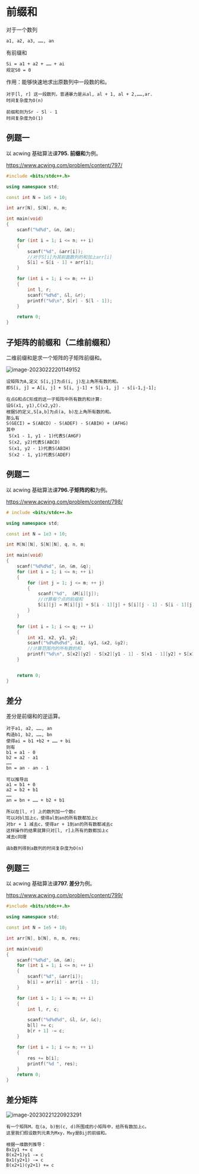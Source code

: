 # 前缀和

对于一个数列

```
a1, a2, a3, ……, an
```

有前缀和

```
Si = a1 + a2 + …… + ai
规定S0 = 0
```

作用：能够快速地求出原数列中一段数的和。

```
对于[l, r] 这一段数列，普通暴力是从al, al + 1, al + 2,……,ar.
时间复杂度为O(n)

前缀和则为Sr - Sl - 1
时间复杂度为O(1)
```

## 例题一

以 acwing 基础算法课**795. 前缀和**为例。

https://www.acwing.com/problem/content/797/

```c++
#include <bits/stdc++.h>

using namespace std;

const int N = 1e5 + 10;

int arr[N], S[N], n, m;

int main(void)
{
	scanf("%d%d", &n, &m);

	for (int i = 1; i <= n; ++ i)
	{
		scanf("%d", &arr[i]);
        //对于S[i]为其前面数列的和加上arr[i]
		S[i] = S[i - 1] + arr[i];
	}

	for (int i = 1; i <= m; ++ i)
	{
		int l, r;
		scanf("%d%d", &l, &r);
		printf("%d\n", S[r] - S[l - 1]);
	}

	return 0;
}
```

## 子矩阵的前缀和（二维前缀和）

二维前缀和是求一个矩阵的子矩阵前缀和。

![image-20230222201149152](.\assets\前缀和-1.png)

```
设矩阵为A,定义 S[i,j]为点(i, j)左上角所有数的和。
即S[i, j] = A[i, j] + S[i, j-1] + S[i-1, j] - s[i-1,j-1];

在点G和点C形成的这一子矩阵中所有数的和计算:
设G(x1, y1),C(x2,y2).
根据S的定义,S[a,b]为点(a, b)左上角所有数的和。
那么有
S(GECI) = S(ABCD) - S(ADEF) - S(ABIH) + (AFHG)
其中
 S(x1 - 1, y1 - 1)代表S(AHGF)
 S(x2, y2)代表S(ABCD)
 S(x1, y2 - 1)代表S(ABIH)
 S(x2 - 1, y1)代表S(ADEF)
```

## 例题二

以 acwing 基础算法课**796.子矩阵的和**为例。

https://www.acwing.com/problem/content/798/

```c++
# include <bits/stdc++.h>

using namespace std;

const int N = 1e3 + 10;

int M[N][N], S[N][N], q, n, m;

int main(void)
{
    scanf("%d%d%d", &n, &m, &q);
    for (int i = 1; i <= n; ++ i)
    {
        for (int j = 1; j <= m; ++ j)
        {
            scanf("%d",  &M[i][j]);
            //计算每个点的前缀和
            S[i][j] = M[i][j] + S[i - 1][j] + S[i][j - 1] - S[i - 1][j - 1];
        }
    }

    for (int i = 1; i <= q; ++ i)
    {
        int x1, x2, y1, y2;
        scanf("%d%d%d%d", &x1, &y1, &x2, &y2);
        //计算范围内的所有数的和
        printf("%d\n", S[x2][y2] - S[x2][y1 - 1] - S[x1 - 1][y2] + S[x1 - 1][y1 - 1]);
    }


    return 0;
}
```

## 差分

差分是前缀和的逆运算。

```
对于a1, a2, ……, an
构造b1, b2, ……, bn
使得ai = b1 +b2 + …… + bi
则有
b1 = a1 - 0
b2 = a2 - a1
……
bn = an - an - 1

可以推导出
a1 = b1 + 0
a2 = b2 + b1
……
an = bn + …… + b2 + b1

所以在[l, r] 上的数列加一个数c
可以对bl加上c，使得al到an的所有数都加上c
对br + 1 减去c，使得ar + 1到an的所有数都减去c
这样操作的结果就算只对[l, r]上所有的数都加上c
减去c同理

由b数列得到a数列的时间复杂度为O(n)
```

## 例题三

以 acwing 基础算法课**797. 差分**为例。

https://www.acwing.com/problem/content/799/

```c++
#include <bits/stdc++.h>

using namespace std;

const int N = 1e5 + 10;

int arr[N], b[N], n, m, res;

int main(void)
{
    scanf("%d%d", &n, &m);
    for (int i = 1; i <= n; ++ i)
    {
        scanf("%d", &arr[i]);
        b[i] = arr[i] - arr[i - 1];
    }

    for (int i = 1; i <= m; ++ i)
    {
        int l, r, c;

        scanf("%d%d%d", &l, &r, &c);
        b[l] += c;
        b[r + 1] -= c;
    }

    for (int i = 1; i <= n; ++ i)
    {
        res += b[i];
        printf("%d ", res);
    }
    return 0;
}
```

## 差分矩阵

![image-20230221220923291](.\assets\前缀和-2.png)

```
有一个矩阵M，在(a, b)到(c, d)所围成的小矩阵中，给所有数加上c。
这里我们假设数列元素为Mxy，Mxy是Bij的前缀和。

根据一维数列推导：
Bx1y1 += c
B(x2+1)y1 -= c
Bx1(y2+1) -= c
B(x2+1)(y2+1) += c
```
